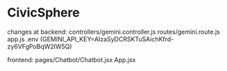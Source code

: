 # CivicSphere


changes at 
backend:
controllers/gemini.controller.js
routes/gemini.route.js
app.js
.env (GEMINI_API_KEY=AIzaSyDCRSKTuSAichKfrd-zy6VFgPoBqW2lW5Q)


frontend:
pages/Chatbot/Chatbot.jsx
App.jsx
